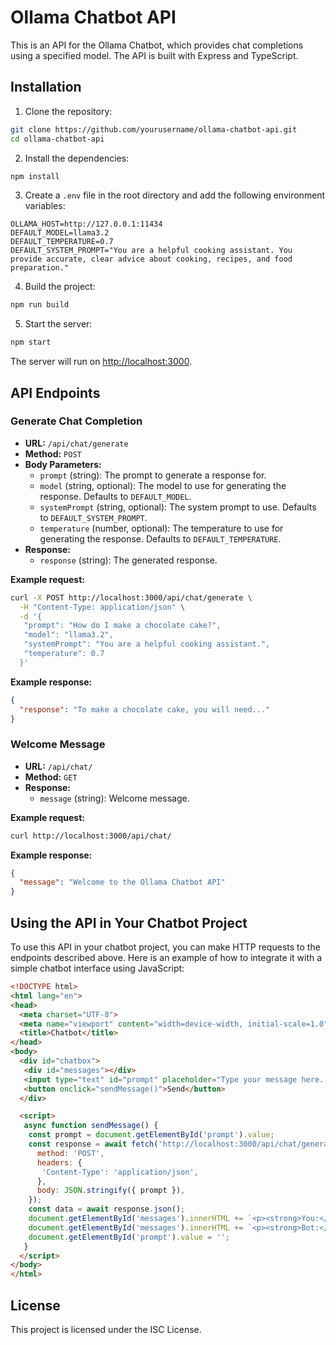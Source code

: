 # Ollama Chatbot API

This is an API for the Ollama Chatbot, which provides chat completions using a specified model. The API is built with Express and TypeScript.

## Installation

1. Clone the repository:

  ```sh
  git clone https://github.com/yourusername/ollama-chatbot-api.git
  cd ollama-chatbot-api
  ```

2. Install the dependencies:

  ```sh
  npm install
  ```

3. Create a `.env` file in the root directory and add the following environment variables:

  ```env
  OLLAMA_HOST=http://127.0.0.1:11434
  DEFAULT_MODEL=llama3.2
  DEFAULT_TEMPERATURE=0.7
  DEFAULT_SYSTEM_PROMPT="You are a helpful cooking assistant. You provide accurate, clear advice about cooking, recipes, and food preparation."
  ```

4. Build the project:

  ```sh
  npm run build
  ```

5. Start the server:

  ```sh
  npm start
  ```

  The server will run on [http://localhost:3000](http://localhost:3000).

## API Endpoints

### Generate Chat Completion

- **URL:** `/api/chat/generate`
- **Method:** `POST`
- **Body Parameters:**
  - `prompt` (string): The prompt to generate a response for.
  - `model` (string, optional): The model to use for generating the response. Defaults to `DEFAULT_MODEL`.
  - `systemPrompt` (string, optional): The system prompt to use. Defaults to `DEFAULT_SYSTEM_PROMPT`.
  - `temperature` (number, optional): The temperature to use for generating the response. Defaults to `DEFAULT_TEMPERATURE`.
- **Response:**
  - `response` (string): The generated response.

**Example request:**

```sh
curl -X POST http://localhost:3000/api/chat/generate \
  -H "Content-Type: application/json" \
  -d '{
   "prompt": "How do I make a chocolate cake?",
   "model": "llama3.2",
   "systemPrompt": "You are a helpful cooking assistant.",
   "temperature": 0.7
  }'
```

**Example response:**

```json
{
  "response": "To make a chocolate cake, you will need..."
}
```

### Welcome Message

- **URL:** `/api/chat/`
- **Method:** `GET`
- **Response:**
  - `message` (string): Welcome message.

**Example request:**

```sh
curl http://localhost:3000/api/chat/
```

**Example response:**

```json
{
  "message": "Welcome to the Ollama Chatbot API"
}
```

## Using the API in Your Chatbot Project

To use this API in your chatbot project, you can make HTTP requests to the endpoints described above. Here is an example of how to integrate it with a simple chatbot interface using JavaScript:

```html
<!DOCTYPE html>
<html lang="en">
<head>
  <meta charset="UTF-8">
  <meta name="viewport" content="width=device-width, initial-scale=1.0">
  <title>Chatbot</title>
</head>
<body>
  <div id="chatbox">
   <div id="messages"></div>
   <input type="text" id="prompt" placeholder="Type your message here...">
   <button onclick="sendMessage()">Send</button>
  </div>

  <script>
   async function sendMessage() {
    const prompt = document.getElementById('prompt').value;
    const response = await fetch('http://localhost:3000/api/chat/generate', {
      method: 'POST',
      headers: {
       'Content-Type': 'application/json',
      },
      body: JSON.stringify({ prompt }),
    });
    const data = await response.json();
    document.getElementById('messages').innerHTML += `<p><strong>You:</strong> ${prompt}</p>`;
    document.getElementById('messages').innerHTML += `<p><strong>Bot:</strong> ${data.response}</p>`;
    document.getElementById('prompt').value = '';
   }
  </script>
</body>
</html>
```

## License

This project is licensed under the ISC License.
